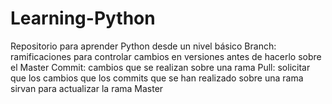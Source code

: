 # Learning-Python
Repositorio para aprender Python desde un nivel básico
Branch: ramificaciones para controlar cambios en versiones antes de hacerlo sobre el Master
Commit: cambios que se realizan sobre una rama
Pull: solicitar que los cambios que los commits que se han realizado sobre una rama sirvan para actualizar la rama Master
